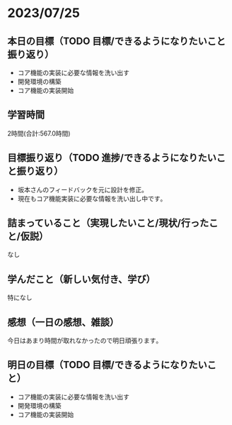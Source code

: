 # 2023/07/25
## 本日の目標（TODO 目標/できるようになりたいこと振り返り）
- コア機能の実装に必要な情報を洗い出す
- 開発環境の構築
- コア機能の実装開始
## 学習時間
2時間(合計:567.0時間)
## 目標振り返り（TODO 進捗/できるようになりたいこと振り返り）
- 坂本さんのフィードバックを元に設計を修正｡  
- 現在もコア機能実装に必要な情報を洗い出し中です｡
## 詰まっていること（実現したいこと/現状/行ったこと/仮説）
なし
## 学んだこと（新しい気付き、学び）
特になし
## 感想（一日の感想、雑談）
今日はあまり時間が取れなかったので明日頑張ります｡
## 明日の目標（TODO 目標/できるようになりたいこと）
- コア機能の実装に必要な情報を洗い出す
- 開発環境の構築
- コア機能の実装開始